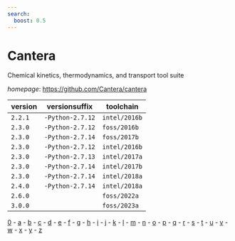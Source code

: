```yaml
---
search:
  boost: 0.5
---
```

# Cantera

Chemical kinetics, thermodynamics, and transport tool suite

*homepage*: <https://github.com/Cantera/cantera>

version | versionsuffix | toolchain
--------|---------------|----------
``2.2.1`` | ``-Python-2.7.12`` | ``intel/2016b``
``2.3.0`` | ``-Python-2.7.12`` | ``foss/2016b``
``2.3.0`` | ``-Python-2.7.14`` | ``foss/2017b``
``2.3.0`` | ``-Python-2.7.12`` | ``intel/2016b``
``2.3.0`` | ``-Python-2.7.13`` | ``intel/2017a``
``2.3.0`` | ``-Python-2.7.14`` | ``intel/2017b``
``2.3.0`` | ``-Python-2.7.14`` | ``intel/2018a``
``2.4.0`` | ``-Python-2.7.14`` | ``intel/2018a``
``2.6.0`` |  | ``foss/2022a``
``3.0.0`` |  | ``foss/2023a``

[0](../0/index.md) - [a](../a/index.md) - [b](../b/index.md) - [c](../c/index.md) - [d](../d/index.md) - [e](../e/index.md) - [f](../f/index.md) - [g](../g/index.md) - [h](../h/index.md) - [i](../i/index.md) - [j](../j/index.md) - [k](../k/index.md) - [l](../l/index.md) - [m](../m/index.md) - [n](../n/index.md) - [o](../o/index.md) - [p](../p/index.md) - [q](../q/index.md) - [r](../r/index.md) - [s](../s/index.md) - [t](../t/index.md) - [u](../u/index.md) - [v](../v/index.md) - [w](../w/index.md) - [x](../x/index.md) - [y](../y/index.md) - [z](../z/index.md)


